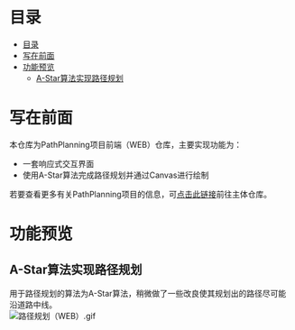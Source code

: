 # 目录

- [目录](#目录)
- [写在前面](#写在前面)
- [功能预览](#功能预览)
  - [A-Star算法实现路径规划](#a-star算法实现路径规划)

# 写在前面

本仓库为PathPlanning项目前端（WEB）仓库，主要实现功能为：
- 一套响应式交互界面
- 使用A-Star算法完成路径规划并通过Canvas进行绘制
  
若要查看更多有关PathPlanning项目的信息，可[点击此链接](https://github.com/baichuanjiu/PathPlanning-DeepLearning)前往主体仓库。

# 功能预览

## A-Star算法实现路径规划
用于路径规划的算法为A-Star算法，稍微做了一些改良使其规划出的路径尽可能沿道路中线。  
![路径规划（WEB）.gif](https://github.com/baichuanjiu/ReadMeImages/blob/main/PathPlanning/%E8%B7%AF%E5%BE%84%E8%A7%84%E5%88%92%EF%BC%88WEB%EF%BC%89.gif?raw=true)
